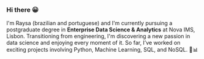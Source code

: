 ### Hi there 😀

I'm Raysa (brazilian and portuguese) and I'm currently pursuing a postgraduate degree in __Enterprise Data Science & Analytics__ at Nova IMS, Lisbon. 
Transitioning from engineering, I'm discovering a new passion in data science and enjoying every moment of it. So far, I’ve worked on exciting projects involving Python, Machine Learning, SQL, and NoSQL. 🚀📊
